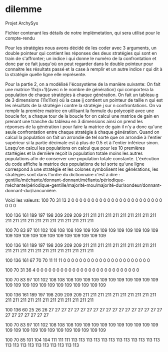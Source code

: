 # dilemme
Projet ArchySys

Fichier contenant les détails de notre implémetation, qui sera utilisé pour le compte-rendu

Pour les stratégies nous avons décidé de les coder avec 3 arguments, un double pointeur qui contient les réponses des
deux stratégies qui sont en train de s'affronter; un indice i qui donne le numéro de la confrontation et donc par ce fait
jusqu'où on peut regarder dans le double pointeur pour connaitre les résultats passé et la case à remplir et un autre indice r
qui dit à la stratégie quelle ligne elle représente.


Pour la partie 2, on a modélisé l'écosystème de la manière suivante:
On fait une matrice 11x(n+1)(avec n le nombre de génération) qui comportera la population de chaque stratégies à chaque génération.
On fait un tableau g de 3 dimensions (11x11xn) où la case ij contient un pointeur de taille n qui est les résultats de la stratégie i
contre la stratégie j sur n confrontations.
On va remplir la première matrice en utilisant la formule du polycopié avec une boucle for, a chaque tour de la boucle for on calcul une 
matrice de gain en prenant une tranche du tableau en 3 dimensions ainsi on prend les réponses de la génération i pour faire la matrice de 
gain il n'y a donc qu'une seule confrontation entre chaque stratégie à chaque génération.
Quand on calcul la population on fait un arrondie de tel sorte que on arrondie à l'entier supérieur si la partie décimale est à plus de 
0.5 et à l'entier inférieur sinon.
Losqu'on calcul les populations on calcul que pour les 10 premières startégies et la dernière reçoit la population totale moins les autres 
populations afin de conserver une population totale constante.
L'éxécution du code affiche la matrice des populations de tel sorte qu'une ligne correspond à une stratégie et les colones symbolisent les 
générations, les stratégies sont dans l'ordre du dictionnaire c'est à dire : gentille/méchante/donnant-donnant/méfiante/périodique-
méchante/périodique-gentille/majorité-mou/majorité-dur/sondeur/donnant-donnant-dur/rancuniière.

Voici les valeurs:
100	70	31	13	2	0	0	0	0	0	0	0	0	0	0	0	0	0	0	0	0	0	0	0	0	0	0	0	0	0	0	

100	136	161	189	197	198	209	209	209	211	211	211	211	211	211	211	211	211	211	211	211	211	211	211	211	211	211	211	211	211	211	

100	70	83	97	101	102	108	108	108	109	109	109	109	109	109	109	109	109	109	109	109	109	109	109	109	109	109	109	109	109	109	

100	136	161	189	197	198	209	209	209	211	211	211	211	211	211	211	211	211	211	211	211	211	211	211	211	211	211	211	211	211	211	

100	136	161	67	70	70	11	11	11	0	0	0	0	0	0	0	0	0	0	0	0	0	0	0	0	0	0	0	0	0	0	

100	70	31	36	4	0	0	0	0	0	0	0	0	0	0	0	0	0	0	0	0	0	0	0	0	0	0	0	0	0	0	

100	70	83	97	101	102	108	108	108	109	109	109	109	109	109	109	109	109	109	109	109	109	109	109	109	109	109	109	109	109	109	

100	136	161	189	197	198	209	209	209	211	211	211	211	211	211	211	211	211	211	211	211	211	211	211	211	211	211	211	211	211	211	

100	136	60	25	26	26	27	27	27	27	27	27	27	27	27	27	27	27	27	27	27	27	27	27	27	27	27	27	27	27	27	

100	70	83	97	101	102	108	108	108	109	109	109	109	109	109	109	109	109	109	109	109	109	109	109	109	109	109	109	109	109	109	

100	70	85	101	104	104	111	111	111	113	113	113	113	113	113	113	113	113	113	113	113	113	113	113	113	113	113	113	113	113	113	

